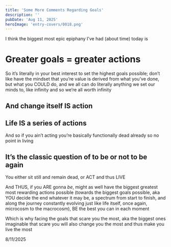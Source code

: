 ```yaml
---
title: 'Some More Comments Regarding Goals'
description: ''
pubDate: 'Aug 11, 2025'
heroImage: 'entry-covers/0018.png'
---
```


I think the biggest most epic epiphany I’ve had (about time) today is 

# Greater goals = greater actions

So it’s literally in your best interest to set the highest goals possible; don’t like have the mindset that you’re value is derived from what you’ve done, but what you COULD do, and we all can do literally anything we set our minds to, like infinity and so we’re all worth infinity

## And change itself IS action

## Life IS a series of actions

And so if you ain’t acting you’re basically functionally dead already so no point in living

## It’s the classic question of to be or not to be again

You either sit still and remain dead, or ACT and thus LIVE

And THUS, if you ARE gonna *be*, might as well have the biggest greatest most rewarding actions possible (towards the biggest goals possible, aka YOU decide the end whatever it may be, a spectrum from start to finish, and along the journey constantly evolving just like life itself, once again, microcosm to the macrocosm), BE the best you can in each moment

Which is why facing the goals that scare you the most, aka the biggest ones imaginable that scare you will also change you the most and thus make you live the most 

8/11/2025